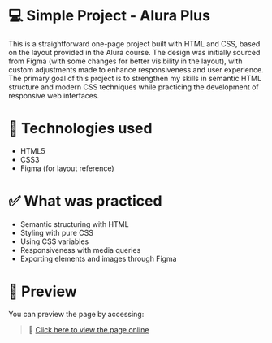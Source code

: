 # 💻 Simple Project - Alura Plus

This is a straightforward one-page project built with HTML and CSS, based on the layout provided in the Alura course. The design was initially sourced from Figma (with some changes for better visibility in the layout), with custom adjustments made to enhance responsiveness and user experience. The primary goal of this project is to strengthen my skills in semantic HTML structure and modern CSS techniques while practicing the development of responsive web interfaces.

# 🔧 Technologies used
- HTML5
- CSS3
- Figma (for layout reference)

# ✅ What was practiced

- Semantic structuring with HTML
- Styling with pure CSS
- Using CSS variables
- Responsiveness with media queries
- Exporting elements and images through Figma

# 📸 Preview
You can preview the page by accessing:

> 🔗 [Click here to view the page online](https://nickdevboy.github.io/alura-plus-page)
